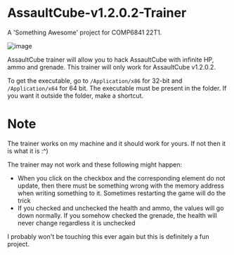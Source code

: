 # AssaultCube-v1.2.0.2-Trainer
A 'Something Awesome' project for COMP6841 22T1.

![image](https://user-images.githubusercontent.com/29741824/162199761-9e07c785-ce8f-4a2e-9916-0485a814acc4.png)

AssaultCube trainer will allow you to hack AssaultCube with infinite HP, ammo and grenade. 
This trainer will only work for AssaultCube v1.2.0.2. 

To get the executable, go to `/Application/x86` for 32-bit and `/Application/x64` for 64 bit.
The executable must be present in the folder. If you want it outside the folder, make a shortcut.

# Note
The trainer works on my machine and it should work for yours. If not then it is what it is :^)

The trainer may not work and these following might happen:
  * When you click on the checkbox and the corresponding element do not update,
    then there must be something wrong with the memory address when writing 
    something to it. Sometimes restarting the game will do the trick
  * If you checked and unchecked the health and ammo, the values will go down normally.
    If you somehow checked the grenade, the health will never change regardless it is unchecked
    
I probably won't be touching this ever again but this is definitely a fun project. 


